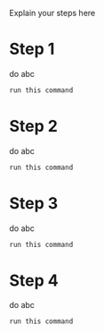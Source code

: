 Explain your steps here

# Step 1
do abc

```bash 
run this command
```

# Step 2
do abc

```bash 
run this command
```

# Step 3
do abc

```bash 
run this command
```

# Step 4
do abc

```bash 
run this command
```